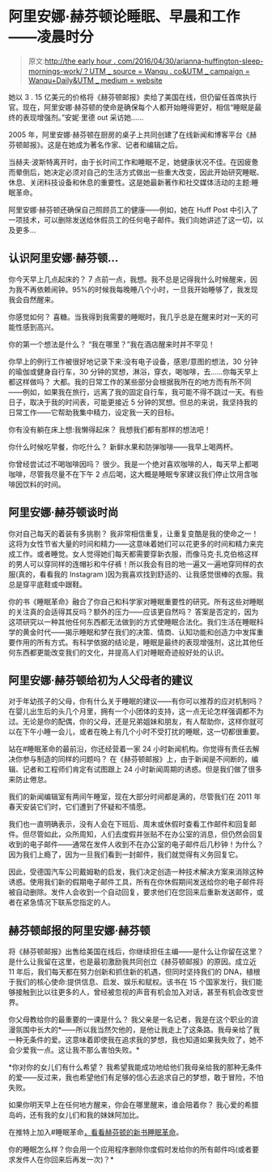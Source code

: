 # 阿里安娜·赫芬顿论睡眠、早晨和工作——凌晨时分

> 原文:[http://the early hour . com/2016/04/30/arianna-huffington-sleep-mornings-work/？UTM _ source = Wanqu . co&UTM _ campaign = Wanqu+Daily&UTM _ medium = website](http://theearlyhour.com/2016/04/30/arianna-huffington-sleep-mornings-work/?utm_source=wanqu.co&utm_campaign=Wanqu+Daily&utm_medium=website)

她以 3 . 15 亿美元的价格将《赫芬顿邮报》卖给了美国在线，但仍留任首席执行官。现在，阿里安娜·赫芬顿的使命是确保每个人都开始睡得更好，相信“睡眠是最终的表现增强剂。”安妮·里德 out 采访她……

2005 年，阿里安娜·赫芬顿在厨房的桌子上共同创建了在线新闻和博客平台《赫芬顿邮报》。这是在她成为著名作家、记者和编辑之后。

当赫夫·波斯特离开时，由于长时间工作和睡眠不足，她健康状况不佳。在因疲惫而晕倒后，她决定必须对自己的生活方式做出一些重大改变，因此开始研究睡眠、休息、关闭科技设备和休息的重要性。这是她最新著作和社交媒体活动的主题:睡眠革命。

阿里安娜·赫芬顿还确保自己照顾员工的健康——例如，她在 Huff Post 中引入了一项技术，可以删除发送给休假员工的任何电子邮件。我们向她讲述了这一切，以及更多…

## 认识阿里安娜·赫芬顿…

你今天早上几点起床的？
7 点前一点，我想。我不总是记得我什么时候醒来，因为我不再依赖闹钟。95%的时候我每晚睡八个小时，一旦我开始睡够了，我发现我会自然醒来。

你感觉如何？
喜糖。当我得到我需要的睡眠时，我几乎总是在醒来时对一天的可能性感到高兴。

你的第一个想法是什么？
“我在哪里？”我在酒店醒来时并不罕见！

你早上的例行工作被很好地记录下来:没有电子设备，感恩/意图的想法，30 分钟的瑜伽或健身自行车，30 分钟的冥想，淋浴，穿衣，喝咖啡，去……你每天早上都这样做吗？
大都。我的日常工作的某些部分会根据我所在的地方而有所不同——例如，如果我在旅行，远离了我的固定自行车，我可能不得不跳过一天。有些日子，取决于我的时间表，可能更接近 5 分钟的冥想。但总的来说，我坚持我的日常工作——它帮助我集中精力，设定我一天的目标。

你有没有躺在床上想:我懒得起床？
我想我们都有那样的想法吧！

你什么时候吃早餐，你吃什么？
新鲜水果和防弹咖啡——我早上喝两杯。

你曾经尝试过不喝咖啡因吗？
很少。我是一个绝对喜欢咖啡的人，每天早上都喝咖啡，尽管我尽量不在下午 2 点后喝，这大概是睡眠专家建议我们停止饮用含咖啡因饮料的时间。

## 阿里安娜·赫芬顿谈时尚

你对自己每天的着装有多挑剔？
我非常相信重复，让重复变酷是我的使命之一！这将为女性节省大量的时间和精力——这意味着她们可以花更多的时间和精力来完成工作。或者睡觉。女人觉得她们每天都需要穿新衣服，而像马克·扎克伯格这样的男人可以穿同样的连帽衫和牛仔裤！所以我会有目的地一遍又一遍地穿同样的衣服(真的，看看我的 Instagram )因为我喜欢找到舒适的、让我感觉很棒的衣服。我总是穿平底鞋或中跟鞋。

你的书《睡眠革命》融合了你自己和科学家对睡眠重要性的研究。所有这些对睡眠的关注真的会适得其反吗？额外的压力——应该更自然吗？
答案是否定的，因为这项研究以一种其他任何东西都无法做到的方式使睡眠合法化。我们生活在睡眠科学的黄金时代——揭示睡眠和梦在我们的决策、情商、认知功能和创造力中发挥重要作用的所有方式。有科学依据的结论是，睡眠是最终的表现增强剂，这比其他任何东西都更能改变我们的文化，并提高人们对睡眠奇迹般好处的认识。

## 阿里安娜·赫芬顿给初为人父母者的建议

对于年幼孩子的父母，你有什么关于睡眠的建议——有你可以推荐的应对机制吗？在婴儿出生后的头几个月里，拥有一个小团体的支持，这一点无论怎样强调都不为过。无论是你的配偶，你的父母，还是兄弟姐妹和朋友，有人帮助你，这样你就可以在下午小睡一会儿，或者在晚上有几个小时不受打扰的睡眠，这一切都很重要。

站在#睡眠革命的最前沿，你还经营着一家 24 小时新闻机构。你觉得有责任去解决你参与制造的同样的问题吗？
在《赫芬顿邮报》上，由于新闻是不间断的，编辑、记者和工程师们肯定有试图跟上 24 小时新闻周期的诱惑。但是我们做了很多来防止倦怠。

我们的新闻编辑室有两间午睡室，现在大部分时间都是满的，尽管我们在 2011 年春天安装它们时，它们遭到了怀疑和不情愿。

我们也一直明确表示，没有人会在下班后、周末或休假时查看工作邮件和回复邮件。但尽管如此，众所周知，人们去度假并张贴不在办公室的消息，但仍然会回复收到的电子邮件——通常在发件人收到不在办公室的电子邮件后几秒钟！为什么？因为我们上瘾了，因为一旦我们看到一封邮件，我们就觉得有义务回复它。

因此，受德国汽车公司戴姆勒的启发，我们决定创造一种技术解决方案来消除这种诱惑。使用我们新的假期电子邮件工具，所有在你休假期间发送给你的电子邮件将被自动删除。发件人会收到一个自动回复，要求他们在您回来后重新发送邮件，或者在紧急情况下联系您指定的人。

## 赫芬顿邮报的阿里安娜·赫芬顿

将《赫芬顿邮报》出售给美国在线后，你继续担任主编——是什么让你留在这里？
是什么让我留在这里，也是最初激励我共同创立《赫芬顿邮报》的原因。成立近 11 年后，我们每天都在努力创新和抓住新的机遇，但同时坚持我们的 DNA，植根于我们的核心使命:提供信息、启发、娱乐和赋权。该书在 15 个国家发行，我们能够接触到比以往更多的人，曾经被忽视的声音有机会加入对话，甚至有机会改变世界。

你父母教给你的最重要的一课是什么？
我父亲是一名记者，我是在这个职业的浪漫氛围中长大的*——所以我当然欠他的，是他让我走上了这条路。我母亲给了我一种无条件的爱。这意味着即使我在追求我的梦想，我也知道如果我失败了，她不会少爱我一点。这让我不那么害怕失败。*

 *你对你的女儿们有什么希望？
我希望我能成功地给他们我母亲给我的那种无条件的爱——反过来，我也希望他们有足够的信心去追求自己的梦想，敢于冒险，不怕失败。

如果你明天早上在任何地方醒来，你会在哪里醒来，谁会陪着你？
我心爱的希腊岛屿，还有我的女儿们和我的妹妹阿加比。

在推特上加入#睡眠革命[，看看赫芬顿的新书](https://twitter.com/theearlyhour)[睡眠革命](https://www.amazon.co.uk/Sleep-Revolution-Transforming-Your-Night/dp/1101904003)。

你的睡眠怎么样？你会用一个应用程序删除你度假时发给你的所有邮件吗(或者要求发件人在你回来后再发一次)？*